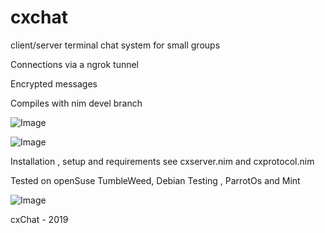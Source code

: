 # cxchat

 client/server terminal chat system for small groups
 
 
 Connections via a ngrok tunnel 
 
 Encrypted messages 
 
 Compiles with nim devel branch 

 

 ![Image](http://qqtop.github.io/cxserver.png?raw=true)
 

 ![Image](http://qqtop.github.io/cxclient.png?raw=true)
 

 Installation , setup and requirements see cxserver.nim and cxprotocol.nim

 Tested on openSuse TumbleWeed, Debian Testing , ParrotOs and Mint 
              

![Image](http://qqtop.github.io/qqtop-small.png?raw=true)


 cxChat - 2019

 

